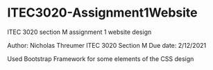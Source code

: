 # ITEC3020-Assignment1Website
ITEC 3020 section M assignment 1 website design


Author: Nicholas Threumer
ITEC 3020 Section M
Due date: 2/12/2021

Used Bootstrap Framework for some elements of the CSS design
